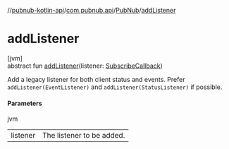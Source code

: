 //[pubnub-kotlin-api](../../../index.md)/[com.pubnub.api](../index.md)/[PubNub](index.md)/[addListener](add-listener.md)

# addListener

[jvm]\
abstract fun [addListener](add-listener.md)(listener: [SubscribeCallback](../../com.pubnub.api.callbacks/-subscribe-callback/index.md))

Add a legacy listener for both client status and events. Prefer `addListener(EventListener)` and `addListener(StatusListener)` if possible.

#### Parameters

jvm

| | |
|---|---|
| listener | The listener to be added. |
